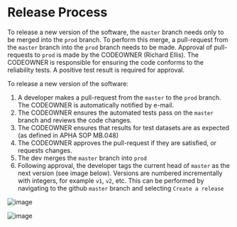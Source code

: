 
# Release Process

To release a new version of the software, the `master` branch needs only to be merged into the `prod` branch. To perform this merge, a pull-request from the `master` branch into the `prod` branch needs to be made. Approval of pull-requests to `prod` is made by the CODEOWNER (Richard Ellis). The CODEOWNER is responsible for ensuring the code conforms to the reliability tests. A positive test result is required for approval.

To release a new version of the software:
1. A developer makes a pull-request from the `master` to the `prod` branch. The CODEOWNER is automatically notified by e-mail.
1. The CODEOWNER ensures the automated tests pass on the `master` branch and reviews the code changes.
1. The CODEOWNER ensures that results for test datasets are as expected (as defined in APHA SOP MB.048)
1. The CODEOWNER approves the pull-request if they are satisfied, or requests changes.
1. The dev merges the `master` branch into `prod`
1. Following approval, the developer tags the current head of `master` as the next version (see image below). Versions are numbered incrementally with integers, for example `v1`, `v2`, etc. This can be performed by navigating to the github `master` branch and selecting `Create a release`

![image](https://user-images.githubusercontent.com/6979169/163342248-d41c9625-1c79-4463-9425-99522829cd31.png)

![image](https://user-images.githubusercontent.com/6979169/163342279-40bf4673-6af9-4b35-adab-5ea15df601bc.png)

